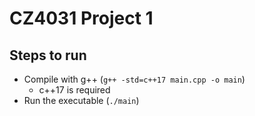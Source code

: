 # CZ4031 Project 1

## Steps to run

- Compile with g++ (`g++ -std=c++17 main.cpp -o main`)
  - c++17 is required
- Run the executable (`./main`)
